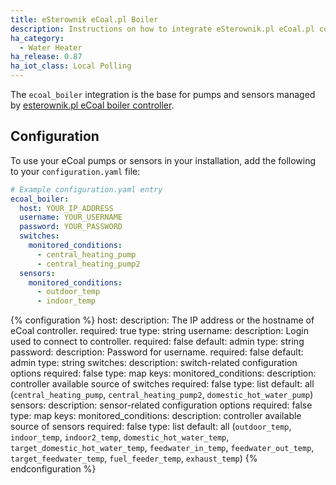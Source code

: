 ```yaml
---
title: eSterownik eCoal.pl Boiler
description: Instructions on how to integrate eSterownik.pl eCoal.pl controller into Home Assistant.
ha_category:
  - Water Heater
ha_release: 0.87
ha_iot_class: Local Polling
---
```


The `ecoal_boiler` integration is the base for pumps and sensors managed by [esterownik.pl eCoal boiler controller](https://esterownik.pl/nasze-produkty/ecoal).

## Configuration

To use your eCoal pumps or sensors in your installation, add the following to your `configuration.yaml` file:

```yaml
# Example configuration.yaml entry
ecoal_boiler:
  host: YOUR_IP_ADDRESS
  username: YOUR_USERNAME
  password: YOUR_PASSWORD
  switches:
    monitored_conditions:
      - central_heating_pump
      - central_heating_pump2
  sensors:
    monitored_conditions:
      - outdoor_temp
      - indoor_temp
```

{% configuration %}
host:
  description: The IP address or the hostname of eCoal controller.
  required: true
  type: string
username:
  description: Login used to connect to controller.
  required: false
  default: admin
  type: string
password:
  description: Password for username.
  required: false
  default: admin
  type: string
switches:
  description: switch-related configuration options
  required: false
  type: map
  keys:
    monitored_conditions:
      description: controller available source of switches
      required: false
      type: list
      default: all (`central_heating_pump`, `central_heating_pump2`, `domestic_hot_water_pump`)
sensors:
  description: sensor-related configuration options
  required: false
  type: map
  keys:
    monitored_conditions:
      description: controller available source of sensors
      required: false
      type: list
      default: all (`outdoor_temp`, `indoor_temp`, `indoor2_temp`, `domestic_hot_water_temp`, `target_domestic_hot_water_temp`,
                    `feedwater_in_temp`, `feedwater_out_temp`, `target_feedwater_temp`,
                    `fuel_feeder_temp`, `exhaust_temp`)
{% endconfiguration %}
